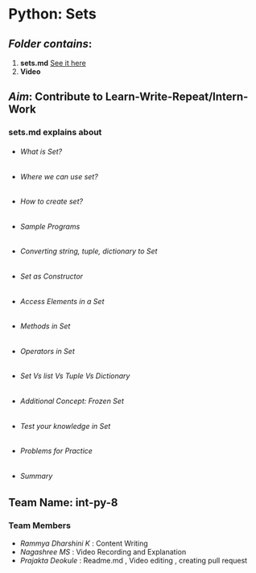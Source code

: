 # Python: Sets
## *Folder contains*:
1. **sets.md** [See it here](https://github.com/Prajakta456/Intern-Work/blob/Adding-sets.md/int-py-8/sets.md)
2. **Video**

## *Aim*: Contribute to Learn-Write-Repeat/Intern-Work
### sets.md explains about
* ###### What is Set?
* ###### Where we can use set?  
* ###### How to create set?
* ###### Sample Programs
* ###### Converting string, tuple, dictionary to Set
* ###### Set as Constructor
* ###### Access Elements in a Set
* ###### Methods in Set
* ###### Operators in Set
* ###### Set Vs list Vs Tuple Vs Dictionary
* ###### Additional Concept: Frozen Set
* ###### Test your knowledge in Set
* ###### Problems for Practice
* ###### Summary

## **Team Name**: int-py-8

### Team Members
* *Rammya Dharshini K* : Content Writing
* *Nagashree MS* : Video Recording and Explanation
* *Prajakta Deokule* : Readme.md , Video editing , creating pull request









